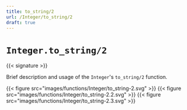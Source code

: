 ```yaml
---
title: to_string/2
url: /Integer/to_string/2
draft: true
---
```


# `Integer.to_string/2`

{{< signature >}}

Brief description and usage of the `Integer`'s `to_string/2` function.

{{< figure src="images/functions/Integer/to_string-2.svg" >}}
{{< figure src="images/functions/Integer/to_string-2.2.svg" >}}
{{< figure src="images/functions/Integer/to_string-2.3.svg" >}}
